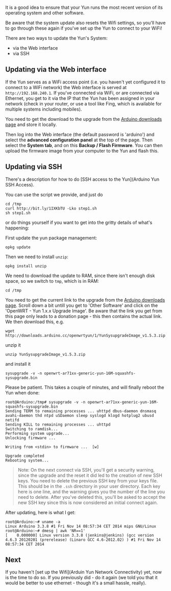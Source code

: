 It is a good idea to ensure that your Yun runs the most recent version of its operating system and other software.

Be aware that the system update also resets the Wifi settings, so you'll have to go through these again if you've set up the Yun to connect to your WiFi!

There are two ways to update the Yun's System:

* via the Web interface
* via SSH

## Updating via the Web interface

If the Yun serves as a WiFi access point (i.e. you haven't yet configured it to connect to a WiFi network) the Web interface is served at ```http://192.168.240.1```. If you've connected via WiFi, or are connected via Ethernet, you get to it via the IP that the Yun has been assigned in your network (check in your router, or use a tool like Fing, which is available for multiple systems including mobiles).

You need to get the download  to the upgrade from the [Arduino downloads page](http://www.arduino.cc/en/Main/Software) and store it locally.

Then log into the Web interface (the default password is 'arduino') and select the **advanced configuration panel** at the top of the page. Then select the **System tab**, and on this **Backup / Flash Firmware**. You can then upload the firmware image from your computer to the Yun and flash this.

## Updating via SSH

There's a description for how to do [SSH access to the Yun](Arduino Yun SSH Access).

You can use the script we provide, and just do

```console
cd /tmp
curl http://bit.ly/1IXKbTU -Lko step1.sh
sh step1.sh
```

or do things yourself if you want to get into the gritty details of what's happening:

First update the yun package management:

```console
opkg update
```

Then we need to install `unzip`:

```console
opkg install unzip
```

We need to download the update to RAM, since there isn't enough disk space, so we switch to `tmp`, which is in RAM:

```console
cd /tmp
```

You need to get the current link to the upgrade from the [Arduino downloads page](http://www.arduino.cc/en/Main/Software). Scroll down a bit untill you get to 'Other Software' and click on the 'OpenWRT - Yun 1.x.x Upgrade Image'. Be aware that the link you get from this page only leads to a donation page - this then contains the actual link. We then download this, e.g. 

```console
wget http://downloads.arduino.cc/openwrtyun/1/YunSysupgradeImage_v1.5.3.zip
```

unzip it

```console
unzip YunSysupgradeImage_v1.5.3.zip
```

and install it

```console
sysupgrade -v -n openwrt-ar71xx-generic-yun-16M-squashfs-sysupgrade.bin
```

Please be patient. This takes a couple of minutes, and will finally reboot the Yun when done:

```console
root@Arduino:/tmp# sysupgrade -v -n openwrt-ar71xx-generic-yun-16M-squashfs-sysupgrade.bin
Sending TERM to remaining processes ... uhttpd dbus-daemon dnsmasq avahi-daemon thd ntpd uSDaemon sleep syslogd klogd hotplug2 ubusd netifd
Sending KILL to remaining processes ... uhttpd
Switching to ramdisk...
Performing system upgrade...
Unlocking firmware ...

Writing from <stdin> to firmware ...  [w]

Upgrade completed
Rebooting system...
```

> Note: On the next connect via SSH, you'll get a security warning, since the upgrade and the reset it did led to the creation of new SSH keys. You need to delete the previous SSH key from your keys file. This should be in the `.ssh` directory in your user directory. Each key here is one line, and the warning gives you the number of the line you need to delete. After you've deleted this, you'll be asked to accept the new SSH key since this is now considered an initial connect again.

After updating, here is what I get:

```console
root@Arduino:~# uname -a
Linux Arduino 3.3.8 #1 Fri Nov 14 08:57:34 CET 2014 mips GNU/Linux
root@Arduino:~# dmesg | awk 'NR==1'
[    0.000000] Linux version 3.3.8 (jenkins@jenkins) (gcc version 4.6.3 20120201 (prerelease) (Linaro GCC 4.6-2012.02) ) #1 Fri Nov 14 08:57:34 CET 2014
```

## Next

If you haven't [set up the Wifi](Arduin Yun Network Connectivity) yet, now is the time to do so. If you previously did - do it again (we told you that it would be better to use ethernet - though it's a small hassle, really).
